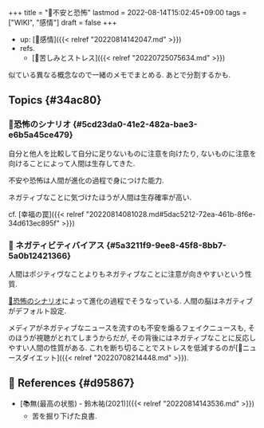 +++
title = "📝不安と恐怖"
lastmod = 2022-08-14T15:02:45+09:00
tags = ["WIKI", "感情"]
draft = false
+++

-   up: [🔖感情]({{< relref "20220814142047.md" >}})
-   refs.
    -   [📝苦しみとストレス]({{< relref "20220725075634.md" >}})

似ている異なる概念なので一緒のメモでまとめる. あとで分割するかも.


## Topics {#34ac80}


### 📝恐怖のシナリオ {#5cd23da0-41e2-482a-bae3-e6b5a45ce479}

自分と他人を比較して自分に足りないものに注意を向けたり, ないものに注意を向けることによって人間は生存してきた.

不安や恐怖は人間が進化の過程で身につけた能力.

ネガティブなことに気づけたほうが人間は生存確率が高い.

cf. [幸福の罠]({{< relref "20220814081028.md#5dac5212-72ea-461b-8f6e-34d613ec895f" >}})


### <span class="org-todo todo _">📝</span> ネガティビティバイアス {#5a3211f9-9ee8-45f8-8bb7-5a0b12421366}

人間はポジティヴなことよりもネガティブなことに注意が向きやすいという性質.

[📝恐怖のシナリオ](#5cd23da0-41e2-482a-bae3-e6b5a45ce479)によって進化の過程でそうなっている. 人間の脳はネガティブがデフォルト設定.

メディアがネガティブなニュースを流すのも不安を煽るフェイクニュースも, そのほうが視聴がとれてしまうからだが, その背後にはネガティブなことに反応しやすい人間の性質がある. これを断ち切ることでストレスを低減するのが[🔖ニュースダイエット]({{< relref "20220708214448.md" >}}).


## <span class="org-todo todo _">🔗</span> References {#d95867}

-   [📚無(最高の状態) - 鈴木祐(2021)]({{< relref "20220814143536.md" >}})
    -   苦を掘り下げた良書.
